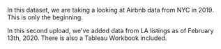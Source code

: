 In this dataset, we are taking a looking at Airbnb data from NYC in 2019. This is only the beginning. 

In this second upload, we've added data from LA listings as of February 13th, 2020. There is also a Tableau Workbook included. 